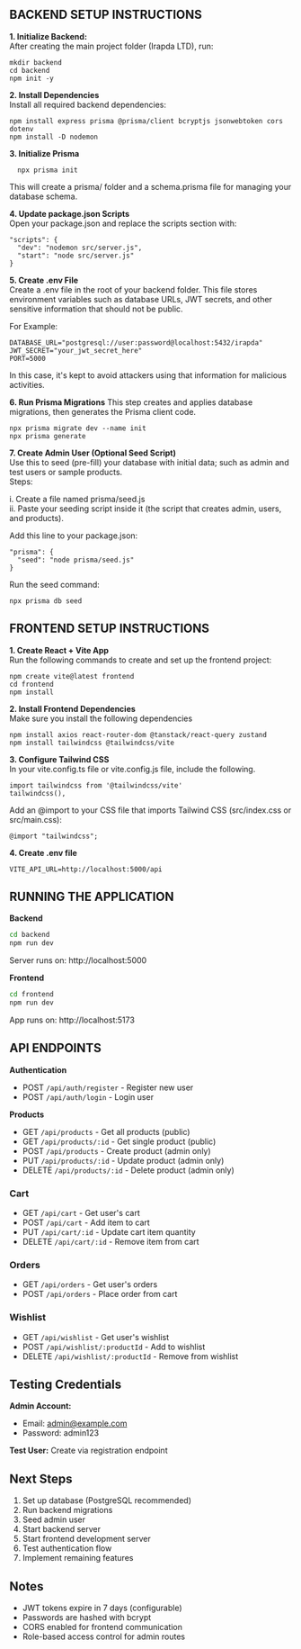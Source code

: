 ## BACKEND SETUP INSTRUCTIONS


**1. Initialize Backend:**  
    After creating the main project folder (Irapda LTD), run:

    mkdir backend  
    cd backend  
    npm init -y  

**2. Install Dependencies**  
    Install all required backend dependencies:

    npm install express prisma @prisma/client bcryptjs jsonwebtoken cors dotenv
    npm install -D nodemon


**3. Initialize Prisma**  

      npx prisma init

  This will create a prisma/ folder and a schema.prisma file for managing your database schema.


**4. Update package.json Scripts**  
  Open your package.json and replace the scripts section with:

    "scripts": {
      "dev": "nodemon src/server.js",
      "start": "node src/server.js"
    }


**5. Create .env File**  
  Create a .env file in the root of your backend folder.
  This file stores environment variables such as database URLs, JWT secrets, and other sensitive information that should not be public.

  For Example:
  
    DATABASE_URL="postgresql://user:password@localhost:5432/irapda"
    JWT_SECRET="your_jwt_secret_here"
    PORT=5000
  In this case, it's kept to avoid attackers using that information for malicious activities.  

  
**6. Run Prisma Migrations**
  This step creates and applies database migrations, then generates the Prisma client code.

    npx prisma migrate dev --name init
    npx prisma generate

**7. Create Admin User (Optional Seed Script)**  
  Use this to seed (pre-fill) your database with initial data; such as admin and test users or sample products.  
  Steps:

  i. Create a file named prisma/seed.js  
  ii. Paste your seeding script inside it (the script that creates admin, users, and products). 

  Add this line to your package.json:

    "prisma": {
      "seed": "node prisma/seed.js"
    }


  Run the seed command:  
  
    npx prisma db seed  





## FRONTEND SETUP INSTRUCTIONS

**1. Create React + Vite App**  
  Run the following commands to create and set up the frontend project:

    npm create vite@latest frontend
    cd frontend
    npm install

**2. Install Frontend Dependencies**  
  Make sure you install the following dependencies  
  
    npm install axios react-router-dom @tanstack/react-query zustand
    npm install tailwindcss @tailwindcss/vite

**3. Configure Tailwind CSS**  
  In your vite.config.ts file or vite.config.js file, include the following.  
  
    import tailwindcss from '@tailwindcss/vite'
    tailwindcss(),

  Add an @import to your CSS file that imports Tailwind CSS (src/index.css or src/main.css):  
  
    @import "tailwindcss";

**4. Create .env file**

```env
VITE_API_URL=http://localhost:5000/api
```

## RUNNING THE APPLICATION

**Backend**  
```bash
cd backend
npm run dev
```
Server runs on: http://localhost:5000  


**Frontend**  
```bash
cd frontend
npm run dev
```

App runs on: http://localhost:5173

## API ENDPOINTS  
**Authentication**
- POST `/api/auth/register` - Register new user
- POST `/api/auth/login` - Login user


**Products**  
- GET `/api/products` - Get all products (public)
- GET `/api/products/:id` - Get single product (public)
- POST `/api/products` - Create product (admin only)
- PUT `/api/products/:id` - Update product (admin only)
- DELETE `/api/products/:id` - Delete product (admin only)


### Cart
- GET `/api/cart` - Get user's cart
- POST `/api/cart` - Add item to cart
- PUT `/api/cart/:id` - Update cart item quantity
- DELETE `/api/cart/:id` - Remove item from cart


### Orders
- GET `/api/orders` - Get user's orders
- POST `/api/orders` - Place order from cart


### Wishlist
- GET `/api/wishlist` - Get user's wishlist
- POST `/api/wishlist/:productId` - Add to wishlist
- DELETE `/api/wishlist/:productId` - Remove from wishlist


## Testing Credentials

**Admin Account:**
- Email: admin@example.com
- Password: admin123

**Test User:**
Create via registration endpoint

## Next Steps

1. Set up database (PostgreSQL recommended)
2. Run backend migrations
3. Seed admin user
4. Start backend server
5. Start frontend development server
6. Test authentication flow
7. Implement remaining features

## Notes

- JWT tokens expire in 7 days (configurable)
- Passwords are hashed with bcrypt
- CORS enabled for frontend communication
- Role-based access control for admin routes
